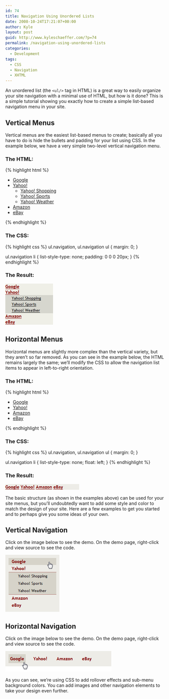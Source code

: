```yaml
---
id: 74
title: Navigation Using Unordered Lists
date: 2008-10-24T17:21:07+00:00
author: Kyle
layout: post
guid: http://www.kyleschaeffer.com/?p=74
permalink: /navigation-using-unordered-lists
categories:
  - Development
tags:
  - CSS
  - Navigation
  - XHTML
---
```

An unordered list (the `<ul/>` tag in HTML) is a great way to easily organize your site navigation with a minimal use of HTML, but how is it done? This is a simple tutorial showing you exactly how to create a simple list-based navigation menu in your site.

## Vertical Menus

Vertical menus are the easiest list-based menus to create; basically all you have to do is hide the bullets and padding for your list using CSS. In the example below, we have a very simple two-level vertical navigation menu.

### The HTML:

{% highlight html %}
<ul class="navigation">
  <li><a href="http://www.google.com">Google</a></li>
  <li><a href="http://www.yahoo.com">Yahoo!</a>
    <ul>
      <li><a href="http://www.yahoo.com/shopping">Yahoo! Shopping</a></li>
      <li><a href="http://www.yahoo.com/sports">Yahoo! Sports</a></li>
      <li><a href="http://www.yahoo.com/weather">Yahoo! Weather</a></li>
    </ul>
  </li>
  <li><a href="http://www.amazon.com">Amazon</a></li>
  <li><a href="http://www.ebay.com">eBay</a></li>
</ul>
{% endhighlight %}

### The CSS:

{% highlight css %}
ul.navigation,
ul.navigation ul {
  margin: 0;
}

ul.navigation li {
  list-style-type: none;
  padding: 0 0 0 20px;
}
{% endhighlight %}

### The Result:

![](/assets/img/navigation1.gif)

## Horizontal Menus

Horizontal menus are slightly more complex than the vertical variety, but they aren’t so far removed. As you can see in the example below, the HTML remains largely the same; we’ll modify the CSS to allow the navigation list items to appear in left-to-right orientation.

### The HTML:

{% highlight html %}
<ul class="navigation">
  <li><a href="http://www.google.com">Google</a></li>
  <li><a href="http://www.yahoo.com">Yahoo!</a></li>
  <li><a href="http://www.amazon.com">Amazon</a></li>
  <li><a href="http://www.ebay.com">eBay</a></li>
</ul>
{% endhighlight %}

### The CSS:

{% highlight css %}
ul.navigation,
ul.navigation ul {
  margin: 0;
}

ul.navigation li {
  list-style-type: none;
  float: left;
}
{% endhighlight %}

### The Result:

![](/assets/img/navigation2.gif)

The basic structure (as shown in the examples above) can be used for your site menus, but you’ll undoubtedly want to add some style and color to match the design of your site. Here are a few examples to get you started and to perhaps give you some ideas of your own.

## Vertical Navigation

Click on the image below to see the demo. On the demo page, right-click and view source to see the code.

[![](/assets/img/navigation3.gif)](/assets/img/verticalmenu.htm)

## Horizontal Navigation

Click on the image below to see the demo. On the demo page, right-click and view source to see the code.

[![](/assets/img/navigation4.gif)](/assets/img/horizontalmenu.htm)

As you can see, we’re using CSS to add rollover effects and sub-menu background colors. You can add images and other navigation elements to take your design even further.
